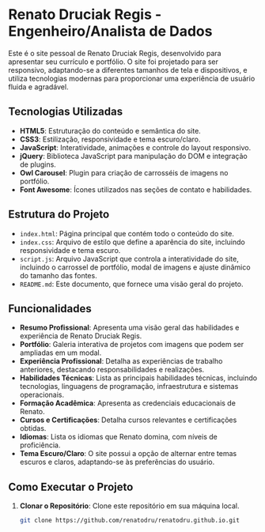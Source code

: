 # Renato Druciak Regis - Engenheiro/Analista de Dados

Este é o site pessoal de Renato Druciak Regis, desenvolvido para apresentar seu currículo e portfólio. O site foi projetado para ser responsivo, adaptando-se a diferentes tamanhos de tela e dispositivos, e utiliza tecnologias modernas para proporcionar uma experiência de usuário fluida e agradável.

## Tecnologias Utilizadas

- **HTML5**: Estruturação do conteúdo e semântica do site.
- **CSS3**: Estilização, responsividade e tema escuro/claro.
- **JavaScript**: Interatividade, animações e controle do layout responsivo.
- **jQuery**: Biblioteca JavaScript para manipulação do DOM e integração de plugins.
- **Owl Carousel**: Plugin para criação de carrosséis de imagens no portfólio.
- **Font Awesome**: Ícones utilizados nas seções de contato e habilidades.

## Estrutura do Projeto

- `index.html`: Página principal que contém todo o conteúdo do site.
- `index.css`: Arquivo de estilo que define a aparência do site, incluindo responsividade e tema escuro.
- `script.js`: Arquivo JavaScript que controla a interatividade do site, incluindo o carrossel de portfólio, modal de imagens e ajuste dinâmico do tamanho das fontes.
- `README.md`: Este documento, que fornece uma visão geral do projeto.

## Funcionalidades

- **Resumo Profissional**: Apresenta uma visão geral das habilidades e experiência de Renato Druciak Regis.
- **Portfólio**: Galeria interativa de projetos com imagens que podem ser ampliadas em um modal.
- **Experiência Profissional**: Detalha as experiências de trabalho anteriores, destacando responsabilidades e realizações.
- **Habilidades Técnicas**: Lista as principais habilidades técnicas, incluindo tecnologias, linguagens de programação, infraestrutura e sistemas operacionais.
- **Formação Acadêmica**: Apresenta as credenciais educacionais de Renato.
- **Cursos e Certificações**: Detalha cursos relevantes e certificações obtidas.
- **Idiomas**: Lista os idiomas que Renato domina, com níveis de proficiência.
- **Tema Escuro/Claro**: O site possui a opção de alternar entre temas escuros e claros, adaptando-se às preferências do usuário.

## Como Executar o Projeto

1. **Clonar o Repositório**: Clone este repositório em sua máquina local.
   ```bash
   git clone https://github.com/renatodru/renatodru.github.io.git
